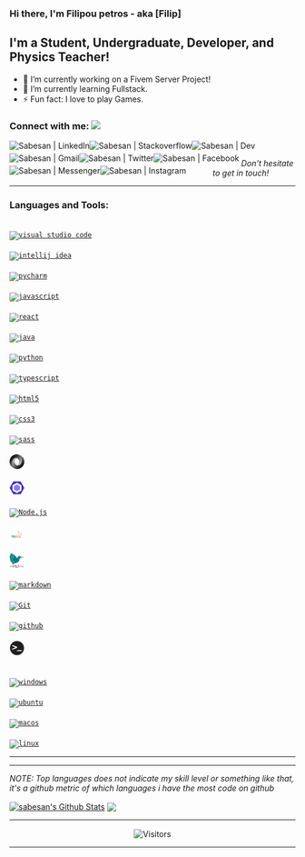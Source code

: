 ### Hi there, I'm Filipou petros - aka [Filip]

## I'm a Student, Undergraduate, Developer, and Physics Teacher!

- 🔭 I’m currently working on a Fivem Server Project!
- 🌱 I’m currently learning Fullstack.
- ⚡ Fun fact: I love to play Games.

### Connect with me: <img src="https://media.giphy.com/media/LnQjpWaON8nhr21vNW/giphy.gif" height="32">


[<img align="left" alt="Sabesan | LinkedIn" height="22px" src="https://cdn.jsdelivr.net/npm/simple-icons@v3/icons/linkedin.svg" />][linkedin]
[<img align="left" alt="Sabesan | Stackoverflow" height="22px" src="https://cdn.jsdelivr.net/npm/simple-icons@v3/icons/stackoverflow.svg" />][stackoverflow]
[<img align="left" alt="Sabesan | Dev" height="22px" src="https://d2fltix0v2e0sb.cloudfront.net/dev-badge.svg" />][dev]
[<img align="left" alt="Sabesan | Gmail" height="22px" src="https://cdn.jsdelivr.net/npm/simple-icons@v3/icons/gmail.svg" />][gmail]

[<img align="left" alt="Sabesan | Twitter" height="22px" src="https://cdn.jsdelivr.net/npm/simple-icons@v3/icons/twitter.svg" />][twitter]
[<img align="left" alt="Sabesan | Facebook" height="22px" src="https://cdn.jsdelivr.net/npm/simple-icons@3.4.0/icons/facebook.svg" />][facebook]
[<img align="left" alt="Sabesan | Messenger" height="22px" src="https://cdn.jsdelivr.net/npm/simple-icons@v3/icons/messenger.svg" />][messenger]
[<img align="left" alt="Sabesan | Instagram" height="22px" src="https://cdn.jsdelivr.net/npm/simple-icons@v3/icons/instagram.svg" />][instagram]

<br />

<p align=center>
<em>Don't hesitate to get in touch!</em>
</p>

---

### Languages and Tools:

[<code>
<img alt="visual studio code" width="26px" src="https://img.icons8.com/fluent/240/000000/visual-studio-code-2019.png" />
</code>](https://code.visualstudio.com/)
[<code>
<img alt="intellij idea" width="26px" src="https://img.icons8.com/color/240/000000/intellij-idea.png" />
</code>](https://www.jetbrains.com/idea/)
[<code>
<img alt="pycharm" width="26px" src="https://img.icons8.com/color/240/000000/pycharm.png" />
</code>](https://www.jetbrains.com/pycharm/)
[<code>
<img alt="javascript" width="26px" src="https://img.icons8.com/color/240/000000/javascript.png" />
</code>](https://developer.mozilla.org/en-US/docs/Web/JavaScript)
[<code>
<img alt="react" width="26px" src="https://img.icons8.com/color/240/000000/react-native.png" />
</code>](https://reactjs.org/)
[<code>
<img alt="java" width="26px" src="https://img.icons8.com/color/240/000000/java-coffee-cup-logo.png">
</code>](https://docs.oracle.com/en/java/)
[<code>
<img alt="python" width="26px" src="https://img.icons8.com/color/240/000000/python.png">
</code>](https://www.python.org/)
[<code>
<img alt="typescript" width="26px" src="https://img.icons8.com/color/240/000000/typescript.png">
</code>](https://www.typescriptlang.org/)
[<code>
<img alt="html5" width="26px" src="https://img.icons8.com/color/240/000000/html-5.png">
</code>](https://developer.mozilla.org/en-US/docs/Web/HTML)
[<code>
<img alt="css3" width="26px" src="https://img.icons8.com/color/240/000000/css3.png">
</code>](https://developer.mozilla.org/en-US/docs/Web/CSS)
[<code>
<img alt="sass" width="26px" src="https://img.icons8.com/color/240/000000/sass.png">
</code>](https://sass-lang.com/)
[<code>
<img alt="json" width="26px" src="https://raw.githubusercontent.com/github/explore/80688e429a7d4ef2fca1e82350fe8e3517d3494d/topics/json/json.png">
</code>](https://www.json.org/json-en.html)
[<code>
<img alt="eslint" width="26px" src="https://raw.githubusercontent.com/github/explore/80688e429a7d4ef2fca1e82350fe8e3517d3494d/topics/eslint/eslint.png">
</code>](https://eslint.org/)
[<code>
<img alt="Node.js" width="26px" src="https://img.icons8.com/color/240/000000/nodejs.png">
</code>](https://nodejs.org/en/)
[<code>
<img alt="MySQL" width="26px" src="https://raw.githubusercontent.com/github/explore/80688e429a7d4ef2fca1e82350fe8e3517d3494d/topics/mysql/mysql.png">
</code>](https://dev.mysql.com/)
[<code>
<img alt="latex" width="26px" src="https://raw.githubusercontent.com/github/explore/80688e429a7d4ef2fca1e82350fe8e3517d3494d/topics/latex/latex.png">
</code>](https://www.latex-project.org/)
[<code>
<img alt="markdown" width="26px" src="https://img.icons8.com/ios-filled/100/000000/markdown.png">
</code>](https://www.markdownguide.org/)
[<code>
<img alt="Git" width="26px" src="https://img.icons8.com/color/240/000000/git.png">
</code>](https://git-scm.com/)
[<code>
<img alt="github" width="26px" src="https://img.icons8.com/ios-glyphs/240/000000/github.png">
</code>](https://github.com/)
[<code>
<img alt="terminal" width="26px" src="https://raw.githubusercontent.com/github/explore/80688e429a7d4ef2fca1e82350fe8e3517d3494d/topics/terminal/terminal.png">
</code>](https://docs.microsoft.com/en-us/windows/terminal/)
<br />
[<code>
<img alt="windows" width="26px" src="https://img.icons8.com/color/240/000000/windows-10.png">
</code>](https://www.microsoft.com/en-us/windows)
[<code>
<img alt="ubuntu" width="26px" src="https://img.icons8.com/color/96/000000/ubuntu--v1.png">
</code>](https://ubuntu.com/)
[<code>
<img alt="macos" width="26px" src="https://img.icons8.com/officel/160/000000/mac-logo.png">
</code>](https://developer.apple.com/macos/)
[<code>
<img alt="linux" width="26px" src="https://img.icons8.com/color/96/000000/linux.png">
</code>](https://www.kernel.org/)

---





---

_NOTE: Top languages does not indicate my skill level or something like that, it's a github metric of which languages i have the most code on github_

<a href="https://github-readme-stats.sabesansathananthan.vercel.app/api?username=filipxcs&show_icons=true&hide_border=true&count_private=true&include_all_commits=true&theme=dark">
<img align="center" alt="sabesan's Github Stats" src="https://github-readme-stats.sabesansathananthan.vercel.app/api?username=filipxcs&show_icons=true&hide_border=true&count_private=true&include_all_commits=true&theme=dark" /></a>
<a href="https://github-readme-stats.sabesansathananthan.vercel.app/api/top-langs/?username=filipxcs&layout=compact&theme=dark">
  <img align="center" src="https://github-readme-stats.sabesansathananthan.vercel.app/api/top-langs/?username=filipxcs&layout=compact&theme=dark" />
</a>

---

<p align=center>                           
  <img align=center  src="https://visitor-badge.laobi.icu/badge?page_id=filipxcs.filipxcs" alt="Visitors">                     
</p>

---


[website]: https://sabesansathananthan.now.sh
[linkedin]: https://www.linkedin.com/in/sabesan96
[medium]: https://medium.com/@sabesan96
[stackoverflow]: https://stackoverflow.com/users/8629258/sathananthan-sabesan
[dev]: https://dev.to/filipxcs
[gmail]: mailto:filippoupetros6@gmail.com
[quora]:https://www.quora.com/profile/Sathananthan-Sabesan
[whatsapp]:https://wa.me/94770711017
[telegram]:https://telegram.me/TheSabesan
[twitter]: https://twitter.com/FiLiP_cs
[skype]: https://join.skype.com/invite/hGgVYFnMnx1x
[facebook]: https://www.facebook.com/filippouS3/
[messenger]: https://www.messenger.com/t/sathananthan.sabesan
[instagram]: https://www.instagram.com/petros_filippou/
[flipboard]: https://www.instagram.com/petros_filippou/
